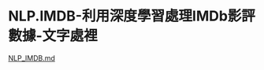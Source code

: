 # NLP.IMDB-利用深度學習處理IMDb影評數據-文字處裡
[NLP_IMDB.md](https://github.com/ritalinyutzu/NLP.IMDB-/files/8337859/NLP_IMDB.md)

